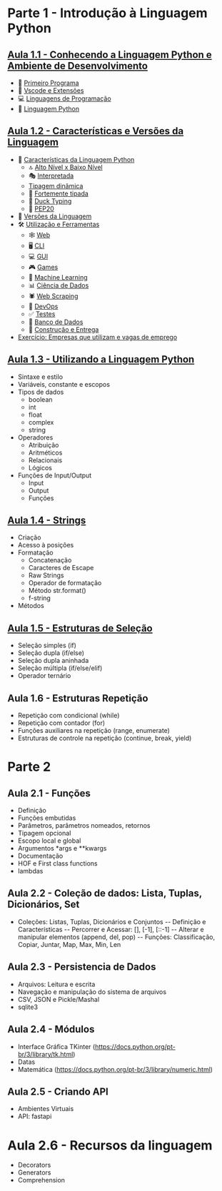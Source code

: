 # Parte 1 - Introdução à Linguagem Python

## [Aula 1.1 - Conhecendo a Linguagem Python e Ambiente de Desenvolvimento](./parte1/aula1.md)

- 🎉 [Primeiro Programa](./parte1/aula1.md#primeiro-programa)
- 📓 [Vscode e Extensões](./parte1/aula1.md#vscode--extensões)
- 💻 [Linguagens de Programação](./parte1/aula1.md#linguagens-de-programação)
- 🐍 [Linguagem Python](./parte1/aula1.md#linguagem-python)

## [Aula 1.2 - Características e Versões da Linguagem](./parte1/aula2.md)

- 🐍 [Características da Linguagem Python](./parte1/aula2.md#característicass-da-linguagem-python)
  - 🔝 [Alto Nível x Baixo Nível](./parte1/aula2.md#alto-níve-x-baixo-nível)
  - 🎭 [Interpretada](./parte1/aula2.md#interpretada)
  - [Tipagem dinâmica](./parte1/aula2.md#tipagem-dinâmica)
  - 💪 [Fortemente tipada](./parte1/aula2.md#fortemente-tipada)
  - 🦆 [Duck Typing](./parte1/aula2.md#duck-typing)
  - 🐍 [PEP20](./parte1/aula2.md#pep-20---modo-de-programar-python)
- 🔢 [Versões da Linguagem](./parte1/aula2.md#versões-da-linguagem)
- 🛠 [Utilização e Ferramentas](./parte1/aula2.md#utilização-e-ferramentas)
  - 🕸 [Web](./parte1/aula2.md#web-development)
  - 🖥 [CLI](./parte1/aula2.md#cli-development)
  - 💻 [GUI](./parte1/aula2.md#gui-development)
  - 🎮 [Games](./parte1/aula2.md#game-development)
  - 🤖 [Machine Learning](./parte1/aula2.md#machine-learning)
  - 📊 [Ciência de Dados](./parte1/aula2.md#data-analysis-and-visualization)
  - 🕷 [Web Scraping](./parte1/aula2.md#webscrapping)
  - 🙏 [DevOps](./parte1/aula2.md#devops)
  - ✅ [Testes](./parte1/aula2.md#software-testing)
  - 🎲 [Banco de Dados](./parte1/aula2.md#banco-de-dados)
  - 🔨 [Construção e Entrega](./parte1/aula2.md#software-packaging-and-deployment)
- [Exercício: Empresas que utilizam e vagas de emprego](https://github.com/romulomenezesjr/tsi-prog1/issues/1)

## [Aula 1.3 - Utilizando a Linguagem Python](./parte1/aula3.md)

- Sintaxe e estilo
- Variáveis, constante e escopos
- Tipos de dados
  - boolean
  - int
  - float
  - complex
  - string
- Operadores
  - Atribuição
  - Aritméticos
  - Relacionais
  - Lógicos
- Funções de Input/Output
  - Input
  - Output
  - Funções

## [Aula 1.4 - Strings](./parte1/aula4.md)

- Criação
- Acesso à posições
- Formatação
  - Concatenação
  - Caracteres de Escape
  - Raw Strings
  - Operador de formatação
  - Método str.format()
  - f-string
- Métodos

## [Aula 1.5 - Estruturas de Seleção](./parte1/aula5.md)

- Seleção simples (if)
- Seleção dupla (if/else)
- Seleção dupla aninhada
- Seleção múltipla (if/else/elif)
- Operador ternário

## Aula 1.6 - Estruturas Repetição

- Repetição com condicional (while)
- Repetição com contador (for)
- Funções auxiliares na repetição (range, enumerate)
- Estruturas de controle na repetição (continue, break, yield)

# Parte 2

## Aula 2.1 - Funções

- Definição
- Funções embutidas
- Parâmetros, parâmetros nomeados, retornos
- Tipagem opcional
- Escopo local e global
- Argumentos \*args e \*\*kwargs
- Documentação
- HOF e First class functions
- lambdas

## Aula 2.2 - Coleção de dados: Lista, Tuplas, Dicionários, Set

- Coleções: Listas, Tuplas, Dicionários e Conjuntos
  -- Definição e Características
  -- Percorrer e Acessar: [], [-1], [::-1]
  -- Alterar e manipular elementos (append, del, pop)
  -- Funções: Classificação, Copiar, Juntar, Map, Max, Min, Len

## Aula 2.3 - Persistencia de Dados

- Arquivos: Leitura e escrita
- Navegação e manipulação do sistema de arquivos
- CSV, JSON e Pickle/Mashal
- sqlite3

## Aula 2.4 - Módulos

- Interface Gráfica TKinter (https://docs.python.org/pt-br/3/library/tk.html)
- Datas
- Matemática (https://docs.python.org/pt-br/3/library/numeric.html)

## Aula 2.5 - Criando API

- Ambientes Virtuais
- API: fastapi

# Aula 2.6 - Recursos da linguagem

- Decorators
- Generators
- Comprehension
